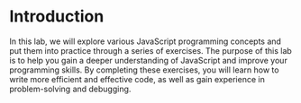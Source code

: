 # Introduction

In this lab, we will explore various JavaScript programming concepts and put them into practice through a series of exercises. The purpose of this lab is to help you gain a deeper understanding of JavaScript and improve your programming skills. By completing these exercises, you will learn how to write more efficient and effective code, as well as gain experience in problem-solving and debugging.
